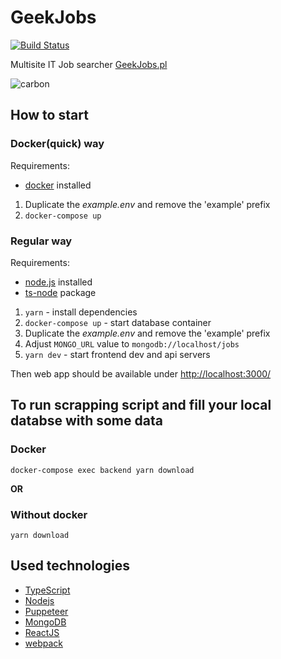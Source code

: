 # GeekJobs

[![Build Status](https://travis-ci.org/raqso/geek-jobs.svg?branch=master)](https://travis-ci.org/raqso/geek-jobs)

Multisite IT Job searcher
[GeekJobs.pl](http://GeekJobs.pl)

![carbon](https://user-images.githubusercontent.com/13930984/48865164-043e3900-edcf-11e8-8fa9-68bb04048eef.png)

## How to start

### Docker(quick) way

Requirements:

- [docker](https://docs.docker.com/get-docker/) installed

1. Duplicate the *example.env* and remove the 'example' prefix
2. `docker-compose up`

### Regular way

Requirements:

- [node.js](https://nodejs.org/en/) installed
- [ts-node](https://www.npmjs.com/package/ts-node) package

1. `yarn` - install dependencies
2. `docker-compose up` - start database container
3. Duplicate the *example.env* and remove the 'example' prefix
4. Adjust `MONGO_URL` value to `mongodb://localhost/jobs`
5. `yarn dev` - start frontend dev and api servers

Then web app should be available under [http://localhost:3000/](http://localhost:3000/)

## To run scrapping script and fill your local databse with some data

### Docker

`docker-compose exec backend yarn download`

**OR**

### Without docker

`yarn download`

## Used technologies

- [TypeScript](https://www.typescriptlang.org/)
- [Nodejs](https://nodejs.org/en/)
- [Puppeteer](https://developers.google.com/web/tools/puppeteer/)
- [MongoDB](https://www.mongodb.com/)
- [ReactJS](https://reactjs.org/)
- [webpack](https://webpack.js.org/)

